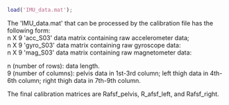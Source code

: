 ```matlab
load('IMU_data.mat');
```
The 'IMU_data.mat' that can be processed by the calibration file has the following form:    
  n X 9  'acc_S03' data matrix containing raw accelerometer data;   
  n X 9  'gyro_S03' data matrix containing raw gyroscope data:   
  n X 9  'mag_S03' data matrix containing raw magnetometer data:  
    
  n (number of rows): data length.    
  9 (number of columns): pelvis data in 1st-3rd column; left thigh data in 4th-6th column; right thigh data in 7th-9th column.

The final calibration matrices are Rafsf_pelvis, R_afsf_left, and Rafsf_right.  
